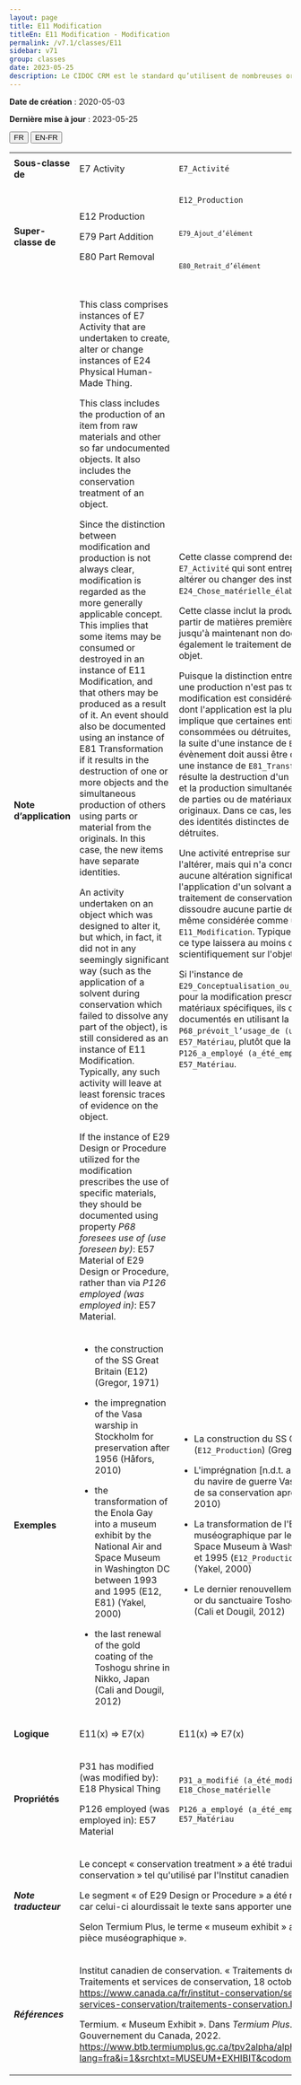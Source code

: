 ```yaml
---
layout: page
title: E11 Modification
titleEn: E11 Modification - Modification
permalink: /v7.1/classes/E11
sidebar: v71
group: classes
date: 2023-05-25
description: Le CIDOC CRM est le standard qu’utilisent de nombreuses organisations pour l’échange et l’intégration de jeux de données et de spécifications patrimoniales. Il est développé et maintenu à jour exclusivement en anglais par le CRM SIG, un sous-groupe du Conseil international des musées (ICOM). Ceci est une traduction officielle en français développée par la Traduction en français du CIDOC CRM, une initiative qui offre une version française à jour et accessible ouvertement et gratuitement du standard CIDOC CRM et en démocratise l'usage dans la communauté patrimoniale francophone. ------------ The CIDOC CRM is the standard used by many heritage organizations for the exchange and integration of museum collection datasets and specifications. It is developed and maintained exclusively in English by the CRM SIG, a subgroup of the International Council of Museums (ICOM). This is an official translation developed by the Traduction en français du CIDOC CRM, an initiative offering an open, up-to-date, and free French version of the CIDOC CRM standard, and democratizing its use in the francophone heritage community.
---
```


**Date de création** : 2020-05-03

**Dernière mise à jour** : 2023-05-25

<div class="lang-buttons">
 <button id="fr" class="activate">FR</button>
 <button id="en-fr">EN-FR</button>
</div>

<table>
<tbody>
<tr>
<td><strong>Sous-classe de</strong></td>
<td class="en">
<p>E7 Activity</p>
</td>
<td>
<p><code class="language-plaintext highlighter-rouge">E7_Activité</code></p>
</td>
</tr>
<tr>
<td><strong>Super-classe de</strong></td>
<td class="en">
<p>E12 Production </p>
<p>E79 Part Addition </p>
<p>E80 Part Removal</p>
</td>
<td>
<p><code class="language-plaintext highlighter-rouge">E12_Production</p>
<p><code class="language-plaintext highlighter-rouge">E79_Ajout_d’élément</code></p>
<p><code class="language-plaintext highlighter-rouge">E80_Retrait_d’élément</code></p>
</td>
</tr>
<tr>
<td><strong>Note d’application</strong></td>
<td class="en">
<p>This class comprises instances of E7 Activity that are undertaken to create, alter or change instances of E24 Physical Human-Made Thing. </p>
<p>This class includes the production of an item from raw materials and other so far undocumented objects. It also includes the conservation treatment of an object. </p>
<p>Since the distinction between modification and production is not always clear, modification is regarded as the more generally applicable concept. This implies that some items may be consumed or destroyed in an instance of E11 Modification, and that others may be produced as a result of it. An event should also be documented using an instance of E81 Transformation if it results in the destruction of one or more objects and the simultaneous production of others using parts or material from the originals. In this case, the new items have separate identities. </p>
<p>An activity undertaken on an object which was designed to alter it, but which, in fact, it did not in any seemingly significant way (such as the application of a solvent during conservation which failed to dissolve any part of the object), is still considered as an instance of E11 Modification. Typically, any such activity will leave at least forensic traces of evidence on the object. </p>
<p>If the instance of E29 Design or Procedure utilized for the modification prescribes the use of specific materials, they should be documented using property <em>P68 foresees use of (use foreseen by)</em>: E57 Material of E29 Design or Procedure, rather than via <em>P126 employed (was employed in)</em>: E57 Material.</p>
</td>
<td>
<p>Cette classe comprend des instances de <code class="language-plaintext highlighter-rouge">E7_Activité</code> qui sont entreprises pour créer, altérer ou changer des instances de <code class="language-plaintext highlighter-rouge">E24_Chose_matérielle_élaborée_par_l’humain</code>.</p>
<p>Cette classe inclut la production d'une entité à partir de matières premières et d'autres objets jusqu'à maintenant non documentés. Elle inclut également le traitement de conservation d'un objet.</p>
<p>Puisque la distinction entre une modification et une production n'est pas toujours claire, la modification est considérée comme le concept dont l'application est la plus générale. Cela implique que certaines entités peuvent être consommées ou détruites, mais aussi produites à la suite d'une instance de <code class="language-plaintext highlighter-rouge">E11_Modification</code>. Un évènement doit aussi être documenté en utilisant une instance de <code class="language-plaintext highlighter-rouge">E81_Transformation</code> s'il en résulte la destruction d'un ou de plusieurs objets et la production simultanée d'autres objets issus de parties ou de matériaux provenant des originaux. Dans ce cas, les nouvelles entités ont des identités distinctes de celles des entités détruites.</p>
<p>Une activité entreprise sur un objet en vue de l'altérer, mais qui n'a concrètement produit aucune altération significative (comme l'application d'un solvant au cours d'un traitement de conservation qui n'a permis de dissoudre aucune partie de l'objet) est quand même considérée comme une instance de <code class="language-plaintext highlighter-rouge">E11_Modification</code>. Typiquement, toute activité de ce type laissera au moins des traces décelables scientifiquement sur l'objet.</p>
<p>Si l'instance de <code class="language-plaintext highlighter-rouge">E29_Conceptualisation_ou_procédure</code> utilisée pour la modification prescrit l'utilisation de matériaux spécifiques, ils doivent être documentés en utilisant la propriété <code class="language-plaintext highlighter-rouge">P68_prévoit_l’usage_de (usage_prévu_de)</code> : <code class="language-plaintext highlighter-rouge">E57_Matériau</code>, plutôt que la propriété <code class="language-plaintext highlighter-rouge">P126_a_employé (a_été_employé_dans)</code> : <code class="language-plaintext highlighter-rouge">E57_Matériau</code>.</p>
<p>  </p>
</td>
</tr>
<tr>
<td><strong>Exemples</strong></td>
<td class="en">
<ul>
<li><p> the construction of the SS Great Britain (E12) (Gregor, 1971)</p>
</li>
<li><p>the impregnation of the Vasa warship in Stockholm for preservation after 1956 (Håfors, 2010)</p>
</li>
<li><p>the transformation of the Enola Gay into a museum exhibit by the National Air and Space Museum in Washington DC between 1993 and 1995 (E12, E81) (Yakel, 2000)</p>
</li>
<li><p>the last renewal of the gold coating of the Toshogu shrine in Nikko, Japan (Cali and Dougil, 2012)</p>
</li>
</ul>
</td>
<td>
<ul>
<li><p>La construction du SS Great Britain (<code class="language-plaintext highlighter-rouge">E12_Production</code>) (Gregor, 1971)</p>
</li>
<li><p>L'imprégnation [n.d.t. au polyéthylène glycol] du navire de guerre Vasa à Stockholm en vue de sa conservation après 1956 (Håfors, 2010)</p>
</li>
<li><p>La transformation de l'Enola Gay en une pièce muséographique par le National Air and Space Museum à Washington DC entre 1993 et 1995 (<code class="language-plaintext highlighter-rouge">E12_Production</code>, <code class="language-plaintext highlighter-rouge">E81_Transformation</code>) (Yakel, 2000)</p>
</li>
<li><p>Le dernier renouvellement du revêtement en or du sanctuaire Toshogu à Nikko au Japon (Cali et Dougil, 2012)</p>
</li>
</ul>
</td>
</tr>
<tr>
<td><strong>Logique</strong></td>
<td class="en">
<p>E11(x) ⇒ E7(x)</p>
</td>
<td>
<p>E11(x) ⇒ E7(x)</p>
</td>
</tr>
<tr>
<td><strong>Propriétés</strong></td>
<td class="en">
<p>P31 has modified (was modified by): E18 Physical Thing </p>
<p>P126 employed (was employed in): E57 Material</p>
</td>
<td>
<p><code class="language-plaintext highlighter-rouge">P31_a_modifié (a_été_modifié_par)</code> : <code class="language-plaintext highlighter-rouge">E18_Chose_matérielle</code></p>
<p><code class="language-plaintext highlighter-rouge">P126_a_employé (a_été_employé_dans)</code> : <code class="language-plaintext highlighter-rouge">E57_Matériau</code></p>
</td>
</tr>
<tr>
<td><strong><em>Note traducteur</em></strong></td>
<td colspan="2">
<p>Le concept « conservation treatment » a été traduit par « traitement de conservation » tel qu'utilisé par l'Institut canadien de conservation.</p>
<p>Le segment « of E29 Design or Procedure » a été retiré de la traduction car celui-ci alourdissait le texte sans apporter une précision nécessaire. </p>
<p>Selon Termium Plus, le terme « museum exhibit » a été traduit par « pièce muséographique ».</p>
</td>
</tr>
<tr>
<td><strong><em>Références</em></strong></td>
<td colspan="2">
<p>Institut canadien de conservation. « Traitements de conservation ». Traitements et services de conservation, 18 octobre 2022.<a href="https://www.canada.ca/fr/institut-conservation/services/traitements-services-conservation/traitements-conservation.html"><span class="underline"> </span></a><a href="https://www.canada.ca/fr/institut-conservation/services/traitements-services-conservation/traitements-conservation.html"><span class="underline">https://www.canada.ca/fr/institut-conservation/services/traitements-services-conservation/traitements-conservation.html</span></a>.</p>
<p>Termium. « Museum Exhibit ». Dans <em>Termium Plus</em>. Ottawa, CA-ON: Gouvernement du Canada, 2022.<a href="https://www.btb.termiumplus.gc.ca/tpv2alpha/alpha-fra.html?lang=fra&i=1&srchtxt=MUSEUM+EXHIBIT&codom2nd_wet=1#resultrecs"><span class="underline"> </span></a><a href="https://www.btb.termiumplus.gc.ca/tpv2alpha/alpha-fra.html?lang=fra&i=1&srchtxt=MUSEUM+EXHIBIT&codom2nd_wet=1#resultrecs"><span class="underline">https://www.btb.termiumplus.gc.ca/tpv2alpha/alpha-fra.html?lang=fra&i=1&srchtxt=MUSEUM+EXHIBIT&codom2nd_wet=1#resultrecs</span></a>.</p>
</td>
</tr>
</tbody>
</table>
